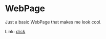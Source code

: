 # WebPage
Just a basic WebPage that makes me look cool.

Link: [click](https://anurag-chevendra.github.io/WebPage/)
